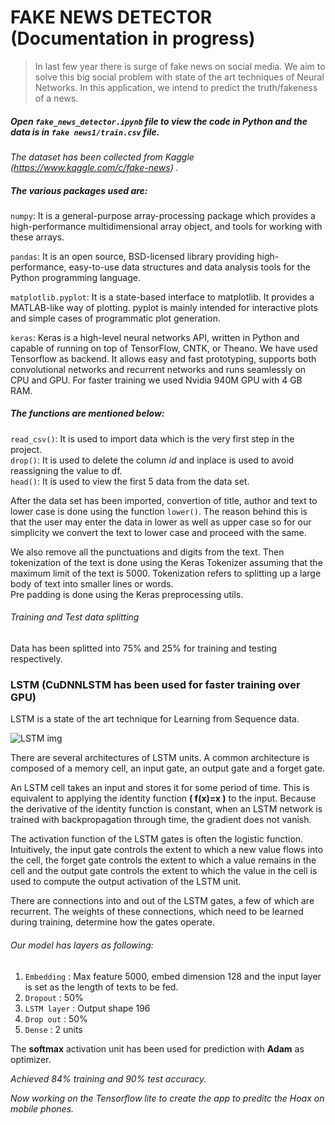 # FAKE NEWS DETECTOR (Documentation in progress)
> In last few year there is surge of fake news on social media. We aim to solve this big social problem with state of the art techniques of Neural Networks. In this application, we intend to predict the truth/fakeness of a news.

##### Open `fake_news_detector.ipynb` file to view the code in Python and the data is in `fake news1/train.csv` file.

*The dataset has been collected from Kaggle (https://www.kaggle.com/c/fake-news) .*


##### The various packages used are:

`numpy`: It is a general-purpose array-processing package which provides a high-performance multidimensional array object, and tools for working with these arrays.

`pandas`: It is an open source, BSD-licensed library providing high-performance, easy-to-use data structures and data analysis tools for the Python programming language.

`matplotlib.pyplot`: It is a state-based interface to matplotlib. It provides a MATLAB-like way of plotting. pyplot is mainly intended for interactive plots and simple cases of programmatic plot generation.

`keras`: Keras is a high-level neural networks API, written in Python and capable of running on top of TensorFlow, CNTK, or Theano. We have used Tensorflow as backend. 
It allows easy and fast prototyping, supports both convolutional networks and recurrent networks and runs seamlessly on CPU and GPU. For faster training we used Nvidia 940M GPU with 4 GB RAM. 

##### The functions are mentioned below:
`read_csv()`: It is used to import data which is the very first step in the project. </br>
`drop()`: It is used to delete the column *id* and inplace is used to avoid reassigning the value to df. </br>
`head()`: It is used to view the first 5 data from the data set.

After the data set has been imported, convertion of title, author and text to lower case is done using the function `lower()`. The reason behind this is that the user may enter the data in lower as well as upper case so for our simplicity we convert the text to lower case and proceed with the same.


We also remove all the punctuations and digits from the text.
Then tokenization of the text is done using the Keras Tokenizer assuming that the maximum limit of the text is 5000. Tokenization refers to splitting up a large body of text into smaller lines or words.  </br>
Pre padding is done using the Keras preprocessing utils. </br>

###### Training and Test data splitting
Data has been splitted into 75% and 25% for training and testing respectively. </br>

### LSTM (CuDNNLSTM has been used for faster training over GPU)
LSTM is a state of the art technique for Learning from Sequence data. </br>

![LSTM img](https://upload.wikimedia.org/wikipedia/commons/thumb/5/53/Peephole_Long_Short-Term_Memory.svg/450px-Peephole_Long_Short-Term_Memory.svg.png)

There are several architectures of LSTM units. A common architecture is composed of a memory cell, an input gate, an output gate and a forget gate.

An LSTM cell takes an input and stores it for some period of time. This is equivalent to applying the identity function **( f(x)=x )**  to the input. Because the derivative of the identity function is constant, when an LSTM network is trained with backpropagation through time, the gradient does not vanish.

The activation function of the LSTM gates is often the logistic function. Intuitively, the input gate controls the extent to which a new value flows into the cell, the forget gate controls the extent to which a value remains in the cell and the output gate controls the extent to which the value in the cell is used to compute the output activation of the LSTM unit.

There are connections into and out of the LSTM gates, a few of which are recurrent. The weights of these connections, which need to be learned during training, determine how the gates operate.


###### Our model has layers as following:
1. `Embedding` : Max feature 5000, embed dimension 128 and the input layer is set as the length of texts  to be fed.
2. `Dropout` : 50%
3. `LSTM layer` : Output shape 196
4. `Drop out` : 50%
5. `Dense` : 2 units

The **softmax** activation unit has been used for prediction with **Adam** as optimizer.

*Achieved 84% training and 90% test accuracy.* </br>

*Now working on the Tensorflow lite to create the app to preditc the Hoax on mobile phones.*




